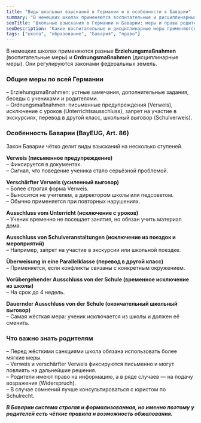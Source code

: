 ```yaml
---
title: "Виды школьных взысканий в Германии и в особенности в Баварии"
summary: "В немецких школах применяются воспитательные и дисциплинарные меры. В Баварии действует строгая и формализованная система: от устных замечаний до окончательного исключения из школы."
seoTitle: "Школьные взыскания в Германии и Баварии: меры и права родителей"
seoDescription: "Какие воспитательные и дисциплинарные меры применяются в школах Германии, чем отличается система Баварии, и что важно знать родителям о правах и возможностях обжалования."
tags: ["школа", "образование", "Бавария", "право"]
---
```


В немецких школах применяются разные **Erziehungsmaßnahmen** (воспитательные меры) и **Ordnungsmaßnahmen** (дисциплинарные меры). Они регулируются законами федеральных земель.

### Общие меры по всей Германии

– Erziehungsmaßnahmen: устные замечания, дополнительные задания, беседы с учениками и родителями.  
– Ordnungsmaßnahmen: письменные предупреждения (Verweis), исключение с уроков (Unterrichtsausschluss), запрет на участие в экскурсиях, перевод в другой класс, школьный выговор (Schulverweis).  

### Особенность Баварии (BayEUG, Art. 86)

Закон Баварии чётко делит виды взысканий на несколько ступеней.

**Verweis (письменное предупреждение)**  
– Фиксируется в документах.  
– Сигнал, что поведение ученика стало серьёзной проблемой.  

**Verschärfter Verweis (усиленный выговор)**  
– Более строгая форма Verweis.  
– Выносится не учителем, а директором школы или педсоветом.  
– Обычно применяется при повторных нарушениях.  

**Ausschluss vom Unterricht (исключение с уроков)**  
– Ученик временно не посещает занятия, но обязан учить материал дома.  

**Ausschluss von Schulveranstaltungen (исключение из поездок и мероприятий)**  
– Например, запрет на участие в экскурсии или школьной поездке.  

**Überweisung in eine Parallelklasse (перевод в другой класс)**  
– Применяется, если конфликты связаны с конкретным окружением.  

**Vorübergehender Ausschluss von der Schule (временное исключение из школы)**  
– На срок до 4 недель.  

**Dauernder Ausschluss von der Schule (окончательный школьный выговор)**  
– Самая жёсткая мера: ученик исключается из школы и должен её сменить.  

### Что важно знать родителям

– Перед жёсткими санкциями школа обязана использовать более мягкие меры.  
– Verweis и verschärfter Verweis фиксируются письменно и могут повлиять на дальнейшие решения.  
– Родители имеют право на информацию, а в ряде случаев — на подачу возражения (Widerspruch).  
– В случае сомнений лучше консультироваться с юристом по Schulrecht.  

_**В Баварии система строгая и формализованная, но именно поэтому у родителей есть чёткие правила и возможность обжалования.**_
